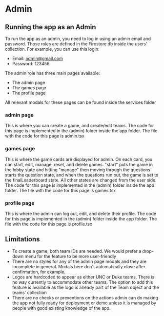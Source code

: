 # Admin


## Running the app as an Admin


To run the app as an admin, you need to log in using an admin email and password. Those roles are defined in the Firestore db inside the users' collection. For example, you can use this login:

- Email: admin@gmail.com 
- Password: 123456


The admin role has three main pages available:
- The admin page
- The games page
- The profile page


All relevant modals for these pages can be found inside the services folder


### admin page


This is where you can create a game, and create/edit teams. The code for this page is implemented in the (admin) folder inside the app folder. The file with the code for this page is admin.tsx


### games page


This is where the game cards are displayed for admin. On each card, you can start, edit, manage, reset, and delete games. "start" puts the game in the lobby state and hitting "manage" then moving through the questions starts the question state, and when the questions run out, the game is set to the finalLeaderboard state. All other states are changed from the user side. The code for this page is implemented in the (admin) folder inside the app folder. The file with the code for this page is games.tsx


### profile page


This is where the admin can log out, edit, and delete their profile. The code for this page is implemented in the (admin) folder inside the app folder. The file with the code for this page is profile.tsx


## Limitations


- To create a game, both team IDs are needed. We would prefer a drop-down menu for the feature to be more user-friendly
- There are no styles for any of the admin page modals and they are incomplete in general. Modals here don't automatically close after confirmation, for example.
-  Logos are hardcoded to appear as either UNC or Duke teams. There is no way currently to accommodate other teams. The option to add this feature is available as the logo is already part of the Team object and the teams' collection
- There are no checks or preventions on the actions admin can do making the app not fully ready for deployment or demo unless it is managed by people with good existing knowledge of the app.